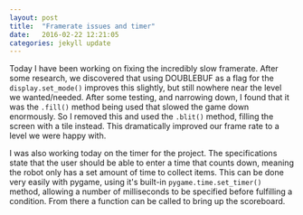 ```yaml
---
layout: post
title:  "Framerate issues and timer"
date:   2016-02-22 12:21:05
categories: jekyll update
---
```

Today I have been working on fixing the incredibly slow framerate. After some
research, we discovered that using DOUBLEBUF as a flag for the
`display.set_mode()` improves this slightly, but still nowhere near the level we
wanted/needed. After some testing, and narrowing down, I found that it was the
`.fill()` method being used that slowed the game down enormously. So I removed
this and used the `.blit()` method, filling the screen with a tile instead. This
dramatically improved our frame rate to a level we were happy with.

I was also working today on the timer for the project. The specifications state
that the user should be able to enter a time that counts down, meaning the robot
only has a set amount of time to collect items. This can be done very easily
with pygame, using it's built-in `pygame.time.set_timer()` method, allowing a
number of milliseconds to be specified before fulfilling a condition. From there
a function can be called to bring up the scoreboard.



[jekyll]:      http://jekyllrb.com
[jekyll-gh]:   https://github.com/jekyll/jekyll
[jekyll-help]: https://github.com/jekyll/jekyll-help
